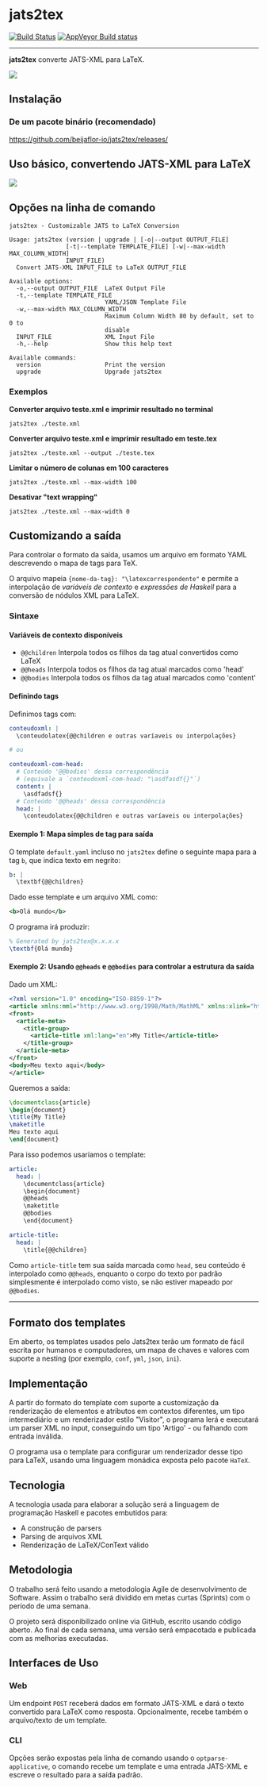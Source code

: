 # jats2tex
[![Build Status](https://travis-ci.org/beijaflor-io/jats2tex.svg?branch=master)](https://travis-ci.org/beijaflor-io/jats2tex)
[![AppVeyor Build status](https://ci.appveyor.com/api/projects/status/dgixgy1ep3fp9mlq?svg=true)](https://ci.appveyor.com/project/yamadapc/jats2tex)
- - -
**jats2tex** converte JATS-XML para LaTeX.

![](/04.jpg)

## Instalação
### De um pacote binário (recomendado)
https://github.com/beijaflor-io/jats2tex/releases/

## Uso básico, convertendo JATS-XML para LaTeX
![](/docs/gifs/jats2tex-uso-basico.gif)

## Opções na linha de comando
```
jats2tex - Customizable JATS to LaTeX Conversion

Usage: jats2tex (version | upgrade | [-o|--output OUTPUT_FILE]
                [-t|--template TEMPLATE_FILE] [-w|--max-width MAX_COLUMN_WIDTH]
                INPUT_FILE)
  Convert JATS-XML INPUT_FILE to LaTeX OUTPUT_FILE

Available options:
  -o,--output OUTPUT_FILE  LaTeX Output File
  -t,--template TEMPLATE_FILE
                           YAML/JSON Template File
  -w,--max-width MAX_COLUMN_WIDTH
                           Maximum Column Width 80 by default, set to 0 to
                           disable
  INPUT_FILE               XML Input File
  -h,--help                Show this help text

Available commands:
  version                  Print the version
  upgrade                  Upgrade jats2tex

```

### Exemplos
**Converter arquivo teste.xml e imprimir resultado no terminal**
```
jats2tex ./teste.xml
```

**Converter arquivo teste.xml e imprimir resultado em teste.tex**
```
jats2tex ./teste.xml --output ./teste.tex
```

**Limitar o número de colunas em 100 caracteres**
```
jats2tex ./teste.xml --max-width 100
```

**Desativar "text wrapping"**
```
jats2tex ./teste.xml --max-width 0
```

## Customizando a saída
Para controlar o formato da saída, usamos um arquivo em formato YAML descrevendo
o mapa de tags para TeX.

O arquivo mapeia `{nome-da-tag}: "\latexcorrespondente"` e permite a
interpolação de _variáveis de contexto_ e _expressões de Haskell_ para a
conversão de nódulos XML para LaTeX.

### Sintaxe
#### Variáveis de contexto disponíveis
- `@@children` Interpola todos os filhos da tag atual convertidos como LaTeX
- `@@heads` Interpola todos os filhos da tag atual marcados como 'head'
- `@@bodies` Interpola todos os filhos da tag atual marcados como 'content'

#### Definindo tags
Definimos tags com:
```yaml
conteudoxml: |
  \conteudolatex{@@children e outras varíaveis ou interpolações}

# ou

conteudoxml-com-head:
  # Conteúdo '@@bodies' dessa correspondência
  # (equivale a `conteudoxml-com-head: "\asdfasdf{}"`)
  content: |
    \asdfadsf{}
  # Conteúdo '@@heads' dessa correspondência
  head: |
    \conteudolatex{@@children e outras varíaveis ou interpolações}
```

#### Exemplo 1: Mapa simples de tag para saída
O template `default.yaml` incluso no `jats2tex` define o seguinte mapa para a
tag `b`, que indica texto em negrito:

```yaml
b: |
  \textbf{@@children}
```

Dado esse template e um arquivo XML como:
```xml
<b>Olá mundo</b>
```

O programa irá produzir:
```latex
% Generated by jats2tex@x.x.x.x
\textbf{Olá mundo}
```

#### Exemplo 2: Usando `@@heads` e `@@bodies` para controlar a estrutura da saída
Dado um XML:
```xml
<?xml version="1.0" encoding="ISO-8859-1"?>
<article xmlns:mml="http://www.w3.org/1998/Math/MathML" xmlns:xlink="http://www.w3.org/1999/xlink" xmlns:xsi="http://www.w3.org/2001/XMLSchema-instance">
<front>
  <article-meta>
    <title-group>
      <article-title xml:lang="en">My Title</article-title>
    </title-group>
  </article-meta>
</front>
<body>Meu texto aqui</body>
</article>
```

Queremos a saída:
```tex
\documentclass{article}
\begin{document}
\title{My Title}
\maketitle
Meu texto aqui
\end{document}
```

Para isso podemos usaríamos o template:
```yaml
article:
  head: |
    \documentclass{article}
    \begin{document}
    @@heads
    \maketitle
    @@bodies
    \end{document}

article-title:
  head: |
    \title{@@children}
```
Como `article-title` tem sua saída marcada como `head`, seu conteúdo é
interpolado como `@@heads`, enquanto o corpo do texto por padrão simplesmente é
interpolado como visto, se não estiver mapeado por `@@bodies`.

- - -

## Formato dos templates
Em aberto, os templates usados pelo Jats2tex terão um formato de fácil escrita por
humanos e computadores, um mapa de chaves e valores com suporte a nesting
(por exemplo, `conf`, `yml`, `json`, `ini`).

## Implementação
A partir do formato do template com suporte a customização da renderização de
elementos e atributos em contextos diferentes, um tipo intermediário e um
renderizador estilo "Visitor", o programa lerá e executará um parser XML no
input, conseguindo um tipo 'Artigo' - ou falhando com entrada inválida.

O programa usa o template para configurar um renderizador desse tipo para
LaTeX, usando uma linguagem monádica exposta pelo pacote `HaTeX`.

## Tecnologia
A tecnologia usada para elaborar a solução será a linguagem de programação
Haskell e pacotes embutidos para:

- A construção de parsers
- Parsing de arquivos XML
- Renderização de LaTeX/ConText válido

## Metodologia
O trabalho será feito usando a metodologia Agile de desenvolvimento de
Software. Assim o trabalho será dividido em metas curtas (Sprints) com o
período de uma semana.

O projeto será disponibilizado online via GitHub, escrito usando código
aberto. Ao final de cada semana, uma versão será empacotada e publicada com as
melhorias executadas.

## Interfaces de Uso
### Web
Um endpoint `POST` receberá dados em formato JATS-XML e dará o texto convertido
para LaTeX como resposta. Opcionalmente, recebe também o arquivo/texto de um
template.

### CLI
Opções serão expostas pela linha de comando usando o `optparse-applicative`, o
comando recebe um template e uma entrada JATS-XML e escreve o resultado para a
saída padrão.
